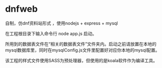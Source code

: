 ﻿# dnfweb


自制，仿dnf资料站形式
，使用nodejs + express + mysql

在工程根目录下输入命令行 node app.js 启动。

所用到的数据表文件在“相关的数据表文件”文件夹内。启动之前请放置在本地的mysql数据库里，同时在mysqlConfig.js文件里配置好对应你本地的mysql配置。

该工程的样式文件使用SASS为预处理器，但使用的是koala软件作为编译工具。